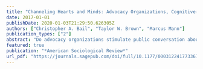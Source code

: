 ```yaml
---
title: "Channeling Hearts and Minds: Advocacy Organizations, Cognitive-Emotional Currents, and Public Conversation"
date: 2017-01-01
publishDate: 2020-01-03T21:29:50.626305Z
authors: ["Christopher A. Bail", "Taylor W. Brown", "Marcus Mann"]
publication_types: ["2"]
abstract: "Do advocacy organizations stimulate public conversation about social problems by engaging in rational debate, or by appealing to emotions? We argue that rational and emotional styles of communication ebb and flow within public discussions about social problems due to the alternating influence of social contagion and saturation effects. These “cognitive-emotional currents” create an opportunity structure whereby advocacy organizations stimulate more conversation if they produce emotional messages after prolonged rational debate or vice versa. We test this hypothesis using automated text-analysis techniques that measure the frequency of cognitive and emotional language within two advocacy fields on Facebook over 1.5 years, and a web-based application that offered these organizations a complimentary audit of their social media outreach in return for sharing nonpublic data about themselves, their social media audiences, and the broader social context in which they interact. Time-series models reveal strong support for our hypothesis, controlling for 33 confounding factors measured by our Facebook application. We conclude by discussing the implications of our findings for future research on public deliberation, how social contagions relate to each other, and the emerging field of computational social science."
featured: true
publication: "*American Sociological Review*"
url_pdf: "https://journals.sagepub.com/doi/full/10.1177/0003122417733673"
---
```



